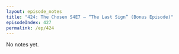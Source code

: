 ```yaml
---
layout: episode_notes
title: "424: The Chosen S4E7 — “The Last Sign” (Bonus Episode)"
episodeIndex: 427
permalink: /ep/424
---
```

No notes yet.
